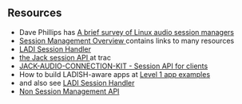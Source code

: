 
##  Resources 

+ Dave Phillips has [
	    A brief survey of Linux audio session managers
	  ](http://lwn.net/Articles/533594/) 
+  [
	    Session Management Overview
	  ](http://wiki.linuxaudio.org/wiki/session_management) contains links to many resources
+  [
	    LADI Session Handler
	  ](http://ladish.org/wiki/ladi) 
+  [
	    the Jack session API
	  ](http://trac.jackaudio.org/wiki/WalkThrough/Dev/JackSession) at trac
+  [
	    JACK-AUDIO-CONNECTION-KIT - Session API for clients
	  ](http://jackaudio.org/files/docs/html/group__SessionClientFunctions.html) 
+ How to build LADISH-aware apps at [
	    Level 1 app examples
	  ](http://ladish.org/wiki/code_examples) 
+ and also see [
	    LADI Session Handler
	  ](http://ladish.org/) 
+  [
	    Non Session Management API
	  ](http://non.tuxfamily.org/nsm/API.html) 